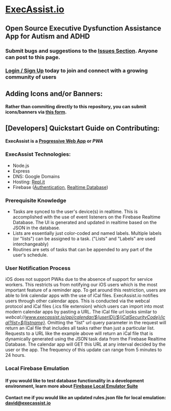 # [ExecAssist.io](https://www.execAssist.io)
## Open Source Executive Dysfunction Assistance App for Autism and ADHD
### Submit bugs and suggestions to the [Issues Section](https://github.com/epic-developer/ExecAssist/issues). Anyone can post to this page.
### [Login / Sign Up](https://www.execAssist.io/login) today to join and connect with a growing community of users
## Adding Icons and/or Banners:
#### Rather than commiting directly to this repository, you can submit icons/banners via [this form](https://forms.gle/cwsXMePCYzVArDA77).
## [Developers] Quickstart Guide on Contributing:
#### ExecAssist is a [Progressive Web App](https://web.dev/progressive-web-apps/) or *PWA*
### ExecAssist Technologies:
* Node.js
* Express
* DNS: Google Domains
* Hosting: [Repl.it](https://replit.com/)
* Firebase ([Authentication](https://firebase.google.com/docs/auth), [Realtime Database](https://firebase.google.com/docs/database))
### Prerequisite Knowledge
* Tasks are synced to the user's device(s) in realtime. This is accomplished with the use of event listeners on the Firebase Realtime Database. The UI is generated and updated in realtime based on the JSON in the database.
* Lists are essentially just color-coded and named labels. Multiple labels (or "lists") can be assigned to a task. ("Lists" and "Labels" are used interchangeably)
* Routines are sets of tasks that can be appended to any part of the user's schedule.
### User Notification Process
iOS does not support PWAs due to the absence of support for service workers. 
This restricts us from notifying our iOS users which is the most important feature of a reminder app. 
To get around this restriction, users are able to link calendar apps with the use of iCal files.
ExecAssist.io notifies users through other calendar apps.
This is conducted via the webcal protocol and iCal files (.ics file extension) which users can import into most modern calendar apps by pasting a URL.
The iCal file url looks similar to *webcal://www.execassist.io/api/calendar/${userID}/${iCalSecurityCode}/ical?list=${listname}*.
Omitting the "list" url query parameter in the request will return an iCal file that includes all tasks rather than just a particular list.
Requests to a URL like the example above will return an iCal file that is dynamically generated using the JSON task data from the Firebase Realtime Database.
The calendar app will GET this URL at any interval decided by the user or the app. The frequency of this update can range from 5 minutes to 24 hours.
### Local Firebase Emulation
#### If you would like to test database functionality in a development environment, learn more about [Firebase Local Emulator Suite](https://firebase.google.com/docs/emulator-suite)
#### Contact me if you would like an updated rules.json file for local emulation: [david@execassist.io](mailto:david@execassist.io)